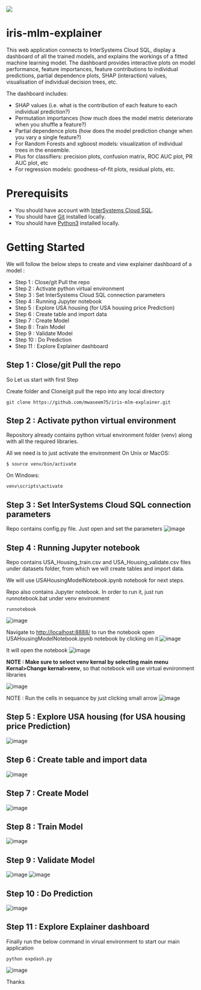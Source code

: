 
![](https://github.com/mwaseem75/iris-mlm-explorer/blob/main/irisMLMExp.gif)

# iris-mlm-explainer
This web application connects to InterSystems Cloud SQL, display a dashboard of all the trained models, and explains the workings of a fitted machine learning model. The dashboard provides interactive plots on model performance, feature importances, feature contributions to individual predictions, partial dependence plots, SHAP (interaction) values, visualisation of individual decision trees, etc.

The dashboard includes:
- SHAP values (i.e. what is the contribution of each feature to each individual prediction?)
- Permutation importances (how much does the model metric deteriorate when you shuffle a feature?)
- Partial dependence plots (how does the model prediction change when you vary a single feature?)
- For Random Forests and xgboost models: visualization of individual trees in the ensemble.
- Plus for classifiers: precision plots, confusion matrix, ROC AUC plot, PR AUC plot, etc
- For regression models: goodness-of-fit plots, residual plots, etc.

# Prerequisits
- You should have account with [InterSystems Cloud SQL](https://portal.sql-contest.isccloud.io/cloudservices). 
- You should have [Git](https://git-scm.com/book/en/v2/Getting-Started-Installing-Git) installed locally.
- You should have [Python3](https://www.python.org/downloads/) installed locally. 

# Getting Started
We will follow the below steps to create and view explainer dashboard of a model :
- Step 1 : Close/git Pull the repo
- Step 2 : Activate python virtual environment 
- Step 3 : Set InterSystems Cloud SQL connection parameters
- Step 4 : Running Jupyter notebook
- Step 5 : Explore USA housing (for USA housing price Prediction)
- Step 6 : Create table and import data
- Step 7 : Create Model
- Step 8 : Train Model
- Step 9 : Validate Model
- Step 10 : Do Prediction
- Step 11 : Explore Explainer dashboard

## Step 1 : Close/git Pull the repo
So Let us start with first Step

Create folder and Clone/git pull the repo into any local directory
```
git clone https://github.com/mwaseem75/iris-mlm-explainer.git
```

## Step 2 : Activate python virtual environment 
Repository already contains python virtual environment folder (venv) along with all the required libraries.

All we need is to just activate the environment
On Unix or MacOS:
```
$ source venv/bin/activate
```
On Windows:
```
venv\scripts\activate
```
## Step 3 : Set InterSystems Cloud SQL connection parameters
Repo contains config.py file. Just open and set the parameters
![image](https://user-images.githubusercontent.com/18219467/232424168-3fd4ce14-2a78-44bc-a42b-c65909d9696a.png)

## Step 4 : Running Jupyter notebook
Repo contains USA_Housing_train.csv and USA_Housing_validate.csv files under datasets folder, from which we will create tables and import data.

We will use USAHousingModelNotebook.ipynb notebook for next steps.

Repo also contains Jupyter notebook. In order to run it, just run runnotebook.bat under venv environment
```
runnotebook
```
![image](https://user-images.githubusercontent.com/18219467/232427181-21b2c7e3-3de8-40fb-8111-4b86a9042039.png)

Navigate to [http://localhost:8888/](http://localhost:8888/) to run the notebook
open USAHousingModelNotebook.ipynb notebook by clicking on it
![image](https://user-images.githubusercontent.com/18219467/232428806-89ba6cd3-8e49-4001-ae0d-f1f8e6873540.png)

It will open the notebook
![image](https://user-images.githubusercontent.com/18219467/232428992-0d0fe003-b368-46af-a031-495992d93268.png)

**NOTE : Make sure to select venv kernal by selecting main menu Kernal>Change kernal>venv**, so that notebook will use virtual evnironment libraries

![image](https://user-images.githubusercontent.com/18219467/232429659-cb4366e9-c14d-41fd-8408-e8447cea4710.png)

NOTE : Run the cells in sequance by just clicking small arrow
![image](https://user-images.githubusercontent.com/18219467/232431439-8aaa7eac-900b-4cc8-9cca-ec6a44bb7920.png)

## Step 5 : Explore USA housing (for USA housing price Prediction)
![image](https://user-images.githubusercontent.com/18219467/232433366-f3457c94-1272-4613-8c06-37e4d107d07c.png)

## Step 6 : Create table and import data
![image](https://user-images.githubusercontent.com/18219467/232434992-f519049b-2278-4e07-adbf-13fa35457bbd.png)

## Step 7 : Create Model
![image](https://user-images.githubusercontent.com/18219467/232435694-7986ab85-1e49-4f1d-b7dc-95259c162206.png)

## Step 8 : Train Model
![image](https://user-images.githubusercontent.com/18219467/232435922-2f84b59e-0f92-427c-b508-5e733353eadf.png)

## Step 9 : Validate Model
![image](https://user-images.githubusercontent.com/18219467/232436161-c7af4e06-8a70-4d2d-a0e9-3e90814d7051.png)
![image](https://user-images.githubusercontent.com/18219467/232436385-9df76a7c-fc0f-46d8-b5bf-3c062cc2b7e6.png)

## Step 10 : Do Prediction
![image](https://user-images.githubusercontent.com/18219467/232437235-7ba99b14-3f72-47ab-b644-fd995c37cca8.png)

## Step 11 : Explore Explainer dashboard
Finally run the below command in virual environment to start our main application
```
python expdash.py
```
![image](https://user-images.githubusercontent.com/18219467/232438579-26fc0a30-9f95-4df1-81ef-7f24270316c5.png)

Thanks
